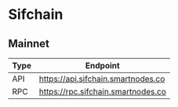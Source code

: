 # Sifchain
## Mainnet
Type | Endpoint
------------ | -------------
API | https://api.sifchain.smartnodes.co
RPC | https://rpc.sifchain.smartnodes.co